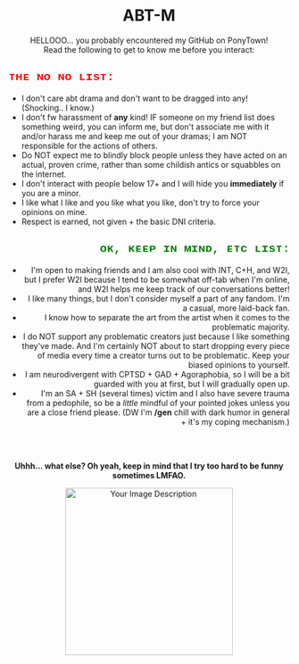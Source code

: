 <div align="center">
  <h1>ABT-M</h1>
  <p>HELLOOO... you probably encountered my GitHub on PonyTown!<br>
  Read the following to get to know me before you interact:</p>
</div>

<div align="left">
  <h2 style="color: red; font-family: 'Courier New', Courier, monospace;">ᴛʜᴇ ɴᴏ ɴᴏ ʟɪsᴛ:</h2>
  <ul>
    <li>I don't care abt drama and don't want to be dragged into any! (Shocking.. I know.)</li>
    <li>I don't fw harassment of <strong>any</strong> kind! IF someone on my friend list does something weird, you can inform me, but don't associate me with it and/or harass me and keep me out of your dramas; I am NOT responsible for the actions of others.</li>
    <li>Do NOT expect me to blindly block people unless they have acted on an actual, proven crime, rather than some childish antics or squabbles on the internet.</li>
    <li>I don't interact with people below 17+ and I will hide you <strong>immediately</strong> if you are a minor.</li>
    <li>I like what I like and you like what you like, don't try to force your opinions on mine.</li>
    <li>Respect is earned, not given + the basic DNI criteria.</li>
  </ul>
</div>

<div align="right">
  <h2 style="color: green; font-family: 'Courier New', Courier, monospace;">ᴏᴋ, ᴋᴇᴇᴘ ɪɴ ᴍɪɴᴅ, ᴇᴛᴄ ʟɪsᴛ:</h2>
  <ul>
    <li>I'm open to making friends and I am also cool with INT, C+H, and W2I, but I prefer W2I because I tend to be somewhat off-tab when I'm online, and W2I helps me keep track of our conversations better!</li>
    <li>I like many things, but I don't consider myself a part of any fandom. I'm a casual, more laid-back fan.</li>
    <li>I know how to separate the art from the artist when it comes to the problematic majority.</li>
    <li>I do NOT support any problematic creators just because I like something they've made. And I'm certainly NOT about to start dropping every piece of media every time a creator turns out to be problematic. Keep your biased opinions to yourself.</li>
    <li>I am neurodivergent with CPTSD + GAD + Agoraphobia, so I will be a bit guarded with you at first, but I will gradually open up.</li>
    <li>I'm an SA + SH (several times) victim and I also have severe trauma from a pedophile, so be a <em>little</em> mindful of your pointed jokes unless you are a close friend please. (DW I'm <strong>/gen</strong> chill with dark humor in general + it's my coping mechanism.)</li>
  </ul>
</div>

<!-- Added spacing -->
<br><br>

<div align="center">
  <p><strong>Uhhh... what else? Oh yeah, keep in mind that I try too hard to be funny sometimes LMFAO.</strong></p>
  <img src="https://i.imgur.com/63uaJvl.png" alt="Your Image Description" width="300">
</div>

